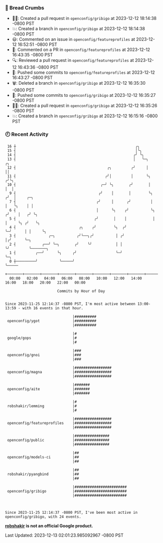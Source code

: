 ### 🍞 Bread Crumbs

 * ✍🏼: Created a pull request in `openconfig/gribigo` at 2023-12-12 18:14:38 -0800 PST
 * 💥: Created a branch in `openconfig/gribigo` at 2023-12-12 18:14:38 -0800 PST
 * 😃: Commented on an issue in `openconfig/featureprofiles` at 2023-12-12 16:52:51 -0800 PST
 * 💬: Commented on a PR in  `openconfig/featureprofiles` at 2023-12-12 16:43:35 -0800 PST
 * 🔍: Reviewed a pull request in  `openconfig/featureprofiles` at 2023-12-12 16:43:36 -0800 PST
 * 🚢: Pushed some commits to `openconfig/featureprofiles` at 2023-12-12 16:43:27 -0800 PST
 * 🗑: Deleted a branch in `openconfig/gribigo` at 2023-12-12 16:35:30 -0800 PST
 * 🚢: Pushed some commits to `openconfig/gribigo` at 2023-12-12 16:35:27 -0800 PST
 * ✍🏼: Created a pull request in `openconfig/gribigo` at 2023-12-12 16:35:26 -0800 PST
 * 💥: Created a branch in `openconfig/gribigo` at 2023-12-12 16:15:16 -0800 PST

### 🕘 Recent Activity
```
 16 ┼                                                       ╭╮
 15 ┤                                                       │╰╮
 14 ┤                                                      ╭╯ ╰╮
 13 ┤                                                      │   ╰─╮       ╭╮
 12 ┤                                          ╭╮         ╭╯     │       ││
 11 ┤                                         ╭╯│         │      ╰╮     ╭╯╰╮
 10 ┤                                       ╭─╯ ╰╮       ╭╯       │     │  │
  9 ┤                                      ╭╯    │       │        ╰╮   ╭╯  │     ╭─╮
  7 ┤                                     ╭╯     │      ╭╯         │   │   ╰╮    │ │
  6 ┤                                     │      ╰╮    ╭╯          ╰╮ ╭╯    │   ╭╯ ╰╮
  5 ┤                                    ╭╯       │    │            │ │     ╰╮ ╭╯   ╰╮
  4 ┤                             ╭╮    ╭╯        ╰╮  ╭╯            ╰─╯      │ │     ╰╮
  3 ┤               ╭─╮          ╭╯╰──╮╭╯          │ ╭╯                      │╭╯      ╰─╮
  2 ┤            ╭──╯ ╰─╮       ╭╯    ╰╯           │ │                       ╰╯         ╰───────╮
  1 ┤         ╭──╯      ╰╮     ╭╯                  ╰─╯                                          ╰─╮
  0 ┼─────────╯          ╰─────╯                                                                  ╰─────
    +───────+───────+───────+───────+───────+───────+───────+───────+───────+───────+───────+───────+────
  00:00   02:00   04:00   06:00   08:00   10:00   12:00   14:00   16:00   18:00   20:00   22:00   00:00   

						Commits by Hour of Day


Since 2023-11-25 12:14:37 -0800 PST, I'm most active between 13:00-13:59 - with 16 events in that hour.

```



```
                               |##########
 openconfig/ygot               |##########
                               |##########

                               |#
 google/gops                   |#
                               |#

                               |###
 openconfig/gnoi               |###
                               |###

                               |#################
 openconfig/magna              |#################
                               |#################

                               |#######
 openconfig/aite               |#######
                               |#######

                               |#
 robshakir/lemming             |#
                               |#

                               |#################
 openconfig/featureprofiles    |#################
                               |#################

                               |################
 openconfig/public             |################
                               |################

                               |##
 openconfig/models-ci          |##
                               |##

                               |##
 robshakir/pyangbind           |##
                               |##

                               |########################
 openconfig/gribigo            |########################
                               |########################



Since 2023-11-25 12:14:37 -0800 PST, I've been most active in openconfig/gribigo, with 24 events.

```
**[robshakir](mailto:robjs@google.com) is not an official Google product.**  


Last Updated: 2023-12-13 02:01:23.985092967 -0800 PST
